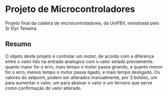 # Projeto de Microcontroladores
Projeto  final da cadeira de microcontroladores, da UniFBV, ministrada pelo Sr Elyr Teixeira.

## Resumo
O objeto deste projeto é controlar um motor, de acordo com a diferença entre o valor lido na entrada analogica com o valor setado previamente.
quanto maior for o erro, mais tempo o motor passa girando, e quanto menor for o erro, menos tempo o motor passa ligado, e mais tempo desligado.
Os valores do setpoint, podem ser alterados manualmente, por 3 botões, um para aumentar o valor, um para abaixar o valor e um terceiro que 
serve como confirmação do valor alterado.

